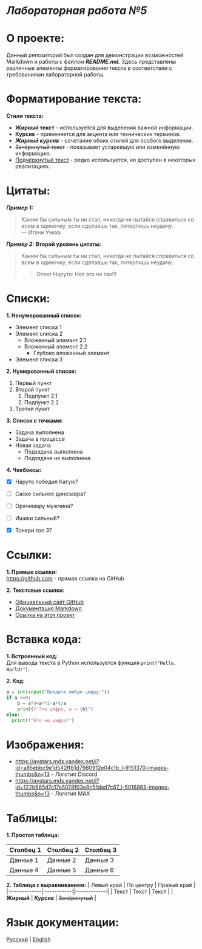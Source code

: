 # *Лабораторная работа №5*


# О проекте:
Данный репозиторий был создан для демонстрации возможностей Markdown и работы с файлом ***README.md.*** Здесь представлены различные элементы форматирования текста в соответствии с требованиями лабораторной работы.


# Форматирование текста:

**Стили текста:**

* **Жирный текст** - используется для выделения важной информации.
* __Курсив__ - применяется для акцента или технических терминов.
* ***Жирный курсив*** - сочетание обоих стилей для особого выделения.
* ~~Зачёркнутый текст~~ - показывает устаревшую или изменённую информацию.
* <u>Подчёркнутый текст</u> - редко используется, но доступен в некоторых реализациях.


# Цитаты:

***Пример 1:***
>Каким бы сильным ты ни стал, никогда не пытайся справиться со всем в одиночку, если сделаешь так, потерпишь неудачу.\
— Итачи Учиха

***Пример 2:***
**Второй уровень цитаты:**
>Каким бы сильным ты ни стал, никогда не пытайся справиться со всем в одиночку, если сделаешь так, потерпишь неудачу.
>>Ответ Наруто: Нет это не так!!!


# Списки:

**1. Ненумерованный список:**
* Элемент списка 1
* Элемент списка 2
    + Вложенный элемент 2.1
    + Вложенный элемент 2.2
         - Глубоко вложенный элемент
* Элемент списка 3


**2. Нумерованный список:**
1. Первый пункт
2. Второй пункт
   1. Подпункт 2.1
   2. Подпункт 2.2
3. Третий пункт


**3. Список с точками:**
* Задача выполнена
* Задача в процессе
* Новая задача
   * Подзадача выполнена
   * Подзадача не выполнена


**4. Чекбоксы:**
- [x] Наруто победил Кагую?
- [ ] Саске сильнее динозавра?
- [ ] Орачимару мужчина?
- [ ] Ишики сильный?
- [x] Тонери топ 3?


# Ссылки:

**1. Прямые ссылки:**\
https://github.com - прямая ссылка на GitHub


**2. Текстовые ссылки:**
* [Официальный сайт GitHub](https://github.com/)
* [Документация Markdown](https://www.markdownguide.org/)
* [Ссылка на этот проект](https://github.com/Belka49087/lab1/edit/main/README-ru.md)


# Вставка кода:

**1. Встроенный код:**\
Для вывода текста в Python используется функция ```print("Hello, World!")```.

**2. Код:**

```python
a = int(input("Введите любую цифру:"))
if a <=9:
    b = a*4+a**2-a*4/a
    print(f"Это цифра, a = {b}")
else:
  print(f"Это не цифра!")
```


# Изображения:
* https://avatars.mds.yandex.net/i?id=a85ebbc9e1d542ff81d7980912e04c1b_l-9151370-images-thumbs&n=13 - Логотип Discord
* https://avatars.mds.yandex.net/i?id=122b665d7c17a5078f03e8c51dad7c87_l-5016868-images-thumbs&n=13 - Логотип MAX


# Таблицы:

**1. Простая таблица:**

| Столбец 1 | Столбец 2 | Столбец 3 |
|-----------|-----------|-----------|
| Данные 1 | Данные 2 | Данные 3 |
| Данные 4 | Данные 5 | Данные 6 |

**2. Таблица с выравниванием:**
| Левый край | По центру | Правый край |
|:-------------|:-----------:|:------------:|
| Текст	| Текст	| Текст |
| **Жирный**	| ***Курсив*** | ~~Зачёркнутый~~ |


# Язык документации:
[Русский](https://github.com/Belka49087/lab1/blob/main/README-ru.md) | [English](https://github.com/Belka49087/lab1/blob/main/README.md)
